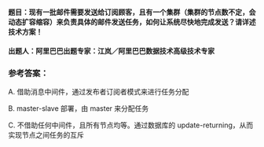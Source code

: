 #### **题目**：现有一批邮件需要发送给订阅顾客，且有一个集群（集群的节点数不定，会动态扩容缩容）来负责具体的邮件发送任务，如何让系统尽快地完成发送？请详述技术方案！

#### **出题人**：阿里巴巴出题专家：江岚／阿里巴巴数据技术高级技术专家

### **参考答案**：

A. 借助消息中间件，通过发布者订阅者模式来进行任务分配

B. master-slave 部署，由 master 来分配任务

C. 不借助任何中间件，且所有节点均等。通过数据库的 update-returning，从而实现节点之间任务的互斥